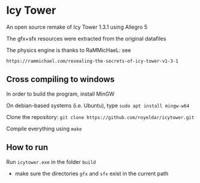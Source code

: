 # Icy Tower
An open source remake of Icy Tower 1.3.1 using Allegro 5

The gfx+sfx resources were extracted from the original datafiles

The physics engine is thanks to RaMMicHaeL: see

	https://rammichael.com/revealing-the-secrets-of-icy-tower-v1-3-1

## Cross compiling to windows
In order to build the program, install MinGW

On debian-based systems (i.e. Ubuntu), type `sudo apt install mingw-w64`

Clone the repository: `git clone https://github.com/royeldar/icytower.git`

Compile everything using `make`

## How to run
Run `icytower.exe` in the folder `build`

- make sure the directories `gfx` and `sfx` exist in the current path
